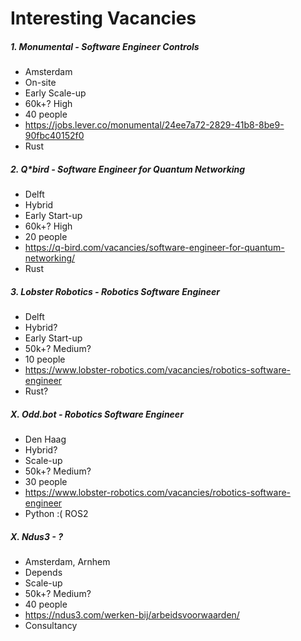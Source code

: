 # Interesting Vacancies

##### 1. Monumental - Software Engineer Controls
- Amsterdam
- On-site
- Early Scale-up
- 60k+? High
- 40 people
- https://jobs.lever.co/monumental/24ee7a72-2829-41b8-8be9-90fbc40152f0
- Rust

##### 2. Q*bird - Software Engineer for Quantum Networking
- Delft
- Hybrid
- Early Start-up
- 60k+? High
- 20 people
- https://q-bird.com/vacancies/software-engineer-for-quantum-networking/
- Rust

##### 3. Lobster Robotics - Robotics Software Engineer
- Delft
- Hybrid?
- Early Start-up
- 50k+? Medium?
- 10 people
- https://www.lobster-robotics.com/vacancies/robotics-software-engineer
- Rust?

##### X. Odd.bot - Robotics Software Engineer
- Den Haag
- Hybrid?
- Scale-up
- 50k+? Medium?
- 30 people
- https://www.lobster-robotics.com/vacancies/robotics-software-engineer
- Python :( ROS2

##### X. Ndus3 - ?
- Amsterdam, Arnhem
- Depends
- Scale-up
- 50k+? Medium?
- 40 people
- https://ndus3.com/werken-bij/arbeidsvoorwaarden/
- Consultancy
